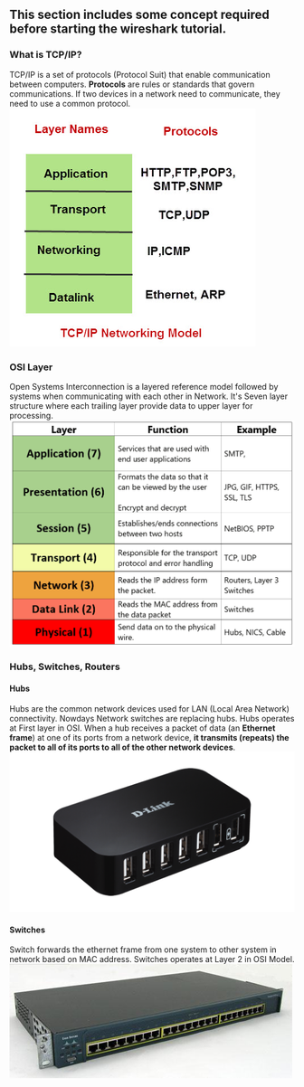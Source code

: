 ## This section includes some concept required before starting the **wireshark** tutorial.

### What is TCP/IP?
TCP/IP is a set of protocols (Protocol Suit) that enable communication between computers. 
**Protocols** are rules or standards that govern communications. 
If two devices in a network need to communicate, they need to use a common protocol.
![tcpip](images/tcpip.jpg)

### OSI Layer
Open Systems Interconnection is a layered reference model followed by systems when communicating with each other in Network.
It's Seven layer structure where each trailing layer provide data to upper layer for processing.
![OSI](images/osi.png)

### Hubs, Switches, Routers

#### Hubs 
Hubs are the common network devices used for LAN (Local Area Network) connectivity. Nowdays Network switches are replacing hubs.
Hubs operates at First layer in OSI.
When a hub receives a packet of data (an **Ethernet frame**) at one of its ports from a network device, **it transmits (repeats) the packet to all of its ports to all of the other network devices**.
![hub](images/hub.png)

#### Switches
Switch forwards the ethernet frame from one system to other system in network based on MAC address.
Switches operates at Layer 2 in OSI Model.
![switch](images/switch.jpg)
